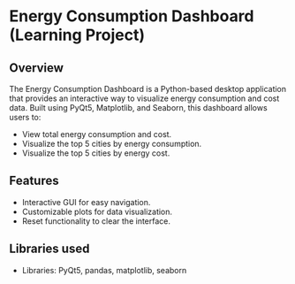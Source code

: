 # Energy Consumption Dashboard (Learning Project)

## Overview
The Energy Consumption Dashboard is a Python-based desktop application that provides an interactive way to visualize energy consumption and cost data. Built using PyQt5, Matplotlib, and Seaborn, this dashboard allows users to:
- View total energy consumption and cost.
- Visualize the top 5 cities by energy consumption.
- Visualize the top 5 cities by energy cost.

## Features
- Interactive GUI for easy navigation.
- Customizable plots for data visualization.
- Reset functionality to clear the interface.

## Libraries used
- Libraries: PyQt5, pandas, matplotlib, seaborn
